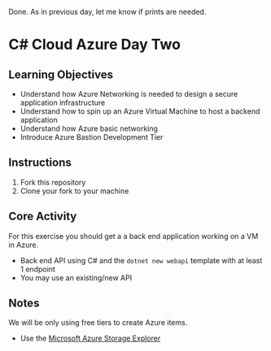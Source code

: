 Done. As in previous day, let me know if prints are needed.
# C# Cloud Azure Day Two

## Learning Objectives

- Understand how Azure Networking is needed to design a secure application infrastructure
- Understand how to spin up an Azure Virtual Machine to host a backend application
- Understand how Azure basic networking
- Introduce Azure Bastion Development Tier

## Instructions

1. Fork this repository
2. Clone your fork to your machine

## Core Activity

For this exercise you should get a a back end application working on a VM in Azure.

- Back end API using C# and the `dotnet new webapi` template with at least 1 endpoint
- You may use an existing/new API

## Notes

We will be only using free tiers to create Azure items.

- Use the [Microsoft Azure Storage Explorer](https://azure.microsoft.com/en-us/products/storage/storage-explorer/)
